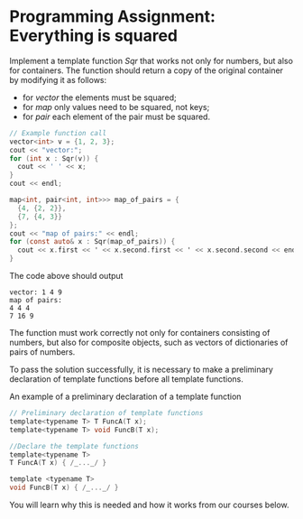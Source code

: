 # Programming Assignment: Everything is squared

Implement a template function _Sqr_ that works not only for numbers, but also for containers. The function should return a copy of the original container by modifying it as follows:

* for _vector_ the elements must be squared;
* for _map_ only values need to be squared, not keys;
* for _pair_ each element of the pair must be squared.

```objectivec
// Example function call
vector<int> v = {1, 2, 3};
cout << "vector:";
for (int x : Sqr(v)) {
  cout << ' ' << x;
}
cout << endl;

map<int, pair<int, int>>> map_of_pairs = {
  {4, {2, 2}},
  {7, {4, 3}}
};
cout << "map of pairs:" << endl;
for (const auto& x : Sqr(map_of_pairs)) {
  cout << x.first << ' << x.second.first << ' << x.second.second << endl;
}

```

The code above should output

```commandline
vector: 1 4 9
map of pairs:
4 4 4
7 16 9
```

The function must work correctly not only for containers consisting of numbers, but also for composite objects, such as vectors of dictionaries of pairs of numbers.

To pass the solution successfully, it is necessary to make a preliminary declaration of template functions before all template functions.

An example of a preliminary declaration of a template function

```objectivec
// Preliminary declaration of template functions
template<typename T> T FuncA(T x);
template<typename T> void FuncB(T x);

//Declare the template functions
template<typename T>
T FuncA(T x) { /_..._/ }

template <typename T>
void FuncB(T x) { /_..._/ }

```

You will learn why this is needed and how it works from our courses below.
